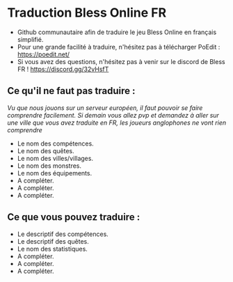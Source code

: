 # Traduction Bless Online FR 

* Github communautaire afin de traduire le jeu Bless Online en français simplifié. 
* Pour une grande facilité à traduire, n'hésitez pas à télécharger PoEdit : https://poedit.net/
* Si vous avez des questions, n'hésitez pas à venir sur le discord de Bless FR ! https://discord.gg/32vHsfT

## Ce qu'il ne faut pas traduire :
*Vu que nous jouons sur un serveur européen, il faut pouvoir se faire comprendre facilement. Si demain vous allez pvp et demandez à aller sur une ville que vous avez traduite en FR, les joueurs anglophones ne vont rien comprendre*

* Le nom des compétences.
* Le nom des quêtes.
* Le nom des villes/villages.
* Le nom des monstres.
* Le nom des équipements.
* A compléter.
* A compléter.
* A compléter.

## Ce que vous pouvez traduire :

* Le descriptif des compétences.
* Le descriptif des quêtes.
* Le nom des statistiques.
* A compléter.
* A compléter.
* A compléter.
